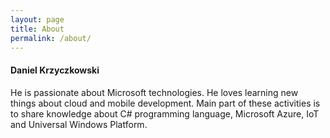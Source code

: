 ```yaml
---
layout: page
title: About
permalink: /about/
---
```


#### Daniel Krzyczkowski

He is passionate about Microsoft technologies. He loves learning new things about cloud and mobile development.
Main part of these activities is to share knowledge about C# programming language, Microsoft Azure, IoT and Universal Windows Platform.
